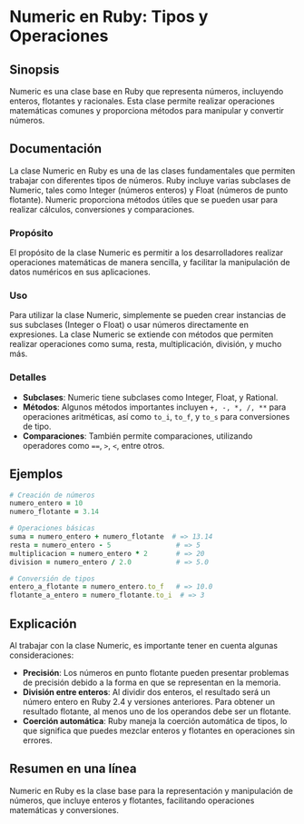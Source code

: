 <!--
Meta Description: # Numeric en Ruby: Tipos y Operaciones ## Sinopsis Numeric es una clase base en Ruby que representa números, incluyendo enteros, flotantes y racionale...
Meta Keywords: numeric, números, ruby, operaciones, clase
-->

# Numeric en Ruby: Tipos y Operaciones

## Sinopsis
Numeric es una clase base en Ruby que representa números, incluyendo enteros, flotantes y racionales. Esta clase permite realizar operaciones matemáticas comunes y proporciona métodos para manipular y convertir números.

## Documentación
La clase Numeric en Ruby es una de las clases fundamentales que permiten trabajar con diferentes tipos de números. Ruby incluye varias subclases de Numeric, tales como Integer (números enteros) y Float (números de punto flotante). Numeric proporciona métodos útiles que se pueden usar para realizar cálculos, conversiones y comparaciones.

### Propósito
El propósito de la clase Numeric es permitir a los desarrolladores realizar operaciones matemáticas de manera sencilla, y facilitar la manipulación de datos numéricos en sus aplicaciones.

### Uso
Para utilizar la clase Numeric, simplemente se pueden crear instancias de sus subclases (Integer o Float) o usar números directamente en expresiones. La clase Numeric se extiende con métodos que permiten realizar operaciones como suma, resta, multiplicación, división, y mucho más.

### Detalles
- **Subclases**: Numeric tiene subclases como Integer, Float, y Rational.
- **Métodos**: Algunos métodos importantes incluyen `+, -, *, /, **` para operaciones aritméticas, así como `to_i`, `to_f`, y `to_s` para conversiones de tipo.
- **Comparaciones**: También permite comparaciones, utilizando operadores como `==`, `>`, `<`, entre otros.

## Ejemplos
```ruby
# Creación de números
numero_entero = 10
numero_flotante = 3.14

# Operaciones básicas
suma = numero_entero + numero_flotante  # => 13.14
resta = numero_entero - 5                # => 5
multiplicacion = numero_entero * 2       # => 20
division = numero_entero / 2.0           # => 5.0

# Conversión de tipos
entero_a_flotante = numero_entero.to_f   # => 10.0
flotante_a_entero = numero_flotante.to_i  # => 3
```

## Explicación
Al trabajar con la clase Numeric, es importante tener en cuenta algunas consideraciones:
- **Precisión**: Los números en punto flotante pueden presentar problemas de precisión debido a la forma en que se representan en la memoria.
- **División entre enteros**: Al dividir dos enteros, el resultado será un número entero en Ruby 2.4 y versiones anteriores. Para obtener un resultado flotante, al menos uno de los operandos debe ser un flotante.
- **Coerción automática**: Ruby maneja la coerción automática de tipos, lo que significa que puedes mezclar enteros y flotantes en operaciones sin errores.

## Resumen en una línea
Numeric en Ruby es la clase base para la representación y manipulación de números, que incluye enteros y flotantes, facilitando operaciones matemáticas y conversiones.